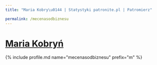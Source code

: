 ```yaml
---
title: "Maria Kobry\u0144 | Statystyki patronite.pl | Patromierz"

permalink: /mecenasodbiznesu
---
```


# [Maria Kobryń](https://patronite.pl/mecenasodbiznesu)

{% include profile.md name="mecenasodbiznesu" prefix="m" %}
